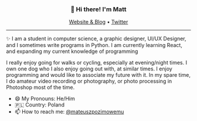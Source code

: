 <h3 align="center">👋 Hi there! I'm Matt</h3>
<p align="center">
  <a href="https://6vz.dev">Website & Blog</a> •
  <a href="https://twitter.com/yourlocalroot">Twitter</a>
</p>

---
✨ I am a student in computer science, a graphic designer, UI/UX Designer, and I sometimes write programs in Python. I am currently learning React, and expanding my current knowledge of programming

I really enjoy going for walks or cycling, especially at evening/night times. I own one dog who I also enjoy going out with, at similar times. I enjoy programming and would like to associate my future with it. In my spare time, I do amateur video recording or photography, or photo processing in Photoshop most of the time. 


- 😄 My Pronouns: He/Him 
- 🇵🇱 Country: Poland
- 📫 How to reach me: [@mateuszpozimowemu](https://t.me/mateuszpozimowemu)
